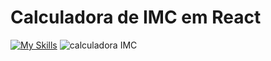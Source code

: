 # Calculadora de IMC em React
[![My Skills](https://skillicons.dev/icons?i=react,vite,css)](https://skillicons.dev)
![calculadora IMC](https://github.com/user-attachments/assets/f7a120c6-5a50-42a4-ac51-511699449bcf)


